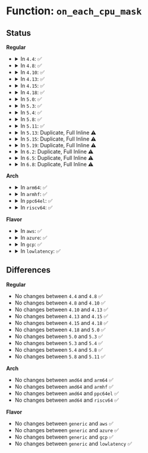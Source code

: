 # Function: <code>on_each_cpu_mask</code>

## Status
<b>Regular</b>
<ul>
<li>
<details>
<summary>In <code>4.4</code>: ✅</summary>

```c
void on_each_cpu_mask(const struct cpumask *mask, smp_call_func_t func, void *info, bool wait);
```

**Collision:** Unique Global

**Inline:** No

**Transformation:** False

**Instances:**

```
In kernel/smp.c (ffffffff81103f10)
Location: kernel/smp.c:622
Inline: False
Direct callers:
  - arch/x86/events/intel/cqm.c:intel_cqm_event_count
  - arch/x86/events/intel/cqm.c:intel_cqm_event_count
  - arch/x86/events/intel/cqm.c:intel_cqm_event_init
  - arch/x86/events/intel/cqm.c:intel_cqm_event_init
  - arch/x86/events/intel/cqm.c:intel_cqm_event_init
  - arch/x86/events/intel/cqm.c:intel_cqm_xchg_rmid
  - arch/x86/events/intel/cqm.c:intel_cqm_xchg_rmid
  - arch/x86/events/intel/cqm.c:intel_cqm_xchg_rmid
  - arch/x86/events/intel/cqm.c:intel_cqm_xchg_rmid
  - arch/x86/events/intel/cqm.c:intel_cqm_event_destroy
  - arch/x86/events/intel/cqm.c:intel_cqm_rmid_rotate
  - arch/x86/kernel/ldt.c:write_ldt
  - kernel/smp.c:on_each_cpu_cond
  - mm/page_alloc.c:drain_all_pages
  - drivers/cpuidle/driver.c:cpuidle_register_driver
  - drivers/cpuidle/driver.c:cpuidle_unregister_driver
  - net/core/flow.c:flow_cache_flush
  - net/core/flow.c:flow_cache_flush
```
**Symbols:**

```
ffffffff81103f10-ffffffff81103f6f: on_each_cpu_mask (STB_GLOBAL)
```
</details>
</li>
<li>
<details>
<summary>In <code>4.8</code>: ✅</summary>

```c
void on_each_cpu_mask(const struct cpumask *mask, smp_call_func_t func, void *info, bool wait);
```

**Collision:** Unique Global

**Inline:** No

**Transformation:** False

**Instances:**

```
In kernel/smp.c (ffffffff8110b320)
Location: kernel/smp.c:607
Inline: False
Direct callers:
  - arch/x86/events/intel/cqm.c:intel_cqm_event_init
  - arch/x86/events/intel/cqm.c:intel_cqm_event_init
  - arch/x86/events/intel/cqm.c:intel_cqm_event_init
  - arch/x86/events/intel/cqm.c:intel_cqm_event_destroy
  - arch/x86/events/intel/cqm.c:intel_cqm_rmid_rotate
  - arch/x86/events/intel/cqm.c:intel_cqm_xchg_rmid
  - arch/x86/events/intel/cqm.c:intel_cqm_xchg_rmid
  - arch/x86/events/intel/uncore.c:intel_uncore_init
  - arch/x86/kernel/ldt.c:write_ldt
  - kernel/smp.c:on_each_cpu_cond
  - mm/page_alloc.c:drain_all_pages
  - drivers/cpuidle/driver.c:cpuidle_unregister_driver
  - drivers/cpuidle/driver.c:cpuidle_register_driver
  - net/core/flow.c:flow_cache_flush
```
**Symbols:**

```
ffffffff8110b320-ffffffff8110b37b: on_each_cpu_mask (STB_GLOBAL)
```
</details>
</li>
<li>
<details>
<summary>In <code>4.10</code>: ✅</summary>

```c
void on_each_cpu_mask(const struct cpumask *mask, smp_call_func_t func, void *info, bool wait);
```

**Collision:** Unique Global

**Inline:** No

**Transformation:** False

**Instances:**

```
In kernel/smp.c (ffffffff81112cb0)
Location: kernel/smp.c:614
Inline: False
Direct callers:
  - arch/x86/events/intel/cqm.c:intel_cqm_event_init
  - arch/x86/events/intel/cqm.c:intel_cqm_event_init
  - arch/x86/events/intel/cqm.c:intel_cqm_event_init
  - arch/x86/events/intel/cqm.c:intel_cqm_event_destroy
  - arch/x86/events/intel/cqm.c:intel_cqm_rmid_rotate
  - arch/x86/events/intel/cqm.c:intel_cqm_xchg_rmid
  - arch/x86/events/intel/cqm.c:intel_cqm_xchg_rmid
  - arch/x86/kernel/ldt.c:write_ldt
  - kernel/smp.c:on_each_cpu_cond
  - mm/page_alloc.c:drain_all_pages
  - drivers/cpuidle/driver.c:cpuidle_unregister_driver
  - drivers/cpuidle/driver.c:cpuidle_register_driver
  - net/core/flow.c:flow_cache_flush
```
**Symbols:**

```
ffffffff81112cb0-ffffffff81112d0b: on_each_cpu_mask (STB_GLOBAL)
```
</details>
</li>
<li>
<details>
<summary>In <code>4.13</code>: ✅</summary>

```c
void on_each_cpu_mask(const struct cpumask *mask, smp_call_func_t func, void *info, bool wait);
```

**Collision:** Unique Global

**Inline:** No

**Transformation:** False

**Instances:**

```
In kernel/smp.c (ffffffff811141c0)
Location: kernel/smp.c:625
Inline: False
Direct callers:
  - arch/x86/kernel/ldt.c:write_ldt
  - kernel/smp.c:on_each_cpu_cond
  - drivers/cpuidle/driver.c:cpuidle_unregister_driver
  - drivers/cpuidle/driver.c:cpuidle_register_driver
  - net/core/flow.c:flow_cache_flush
```
**Symbols:**

```
ffffffff811141c0-ffffffff8111421b: on_each_cpu_mask (STB_GLOBAL)
```
</details>
</li>
<li>
<details>
<summary>In <code>4.15</code>: ✅</summary>

```c
void on_each_cpu_mask(const struct cpumask *mask, smp_call_func_t func, void *info, bool wait);
```

**Collision:** Unique Global

**Inline:** No

**Transformation:** False

**Instances:**

```
In kernel/smp.c (ffffffff8111f730)
Location: kernel/smp.c:627
Inline: False
Direct callers:
  - arch/x86/kernel/ldt.c:write_ldt
  - kernel/smp.c:on_each_cpu_cond
  - drivers/cpuidle/driver.c:cpuidle_unregister_driver
  - drivers/cpuidle/driver.c:cpuidle_register_driver
```
**Symbols:**

```
ffffffff8111f730-ffffffff8111f78d: on_each_cpu_mask (STB_GLOBAL)
```
</details>
</li>
<li>
<details>
<summary>In <code>4.18</code>: ✅</summary>

```c
void on_each_cpu_mask(const struct cpumask *mask, smp_call_func_t func, void *info, bool wait);
```

**Collision:** Unique Global

**Inline:** No

**Transformation:** False

**Instances:**

```
In kernel/smp.c (ffffffff8112ca60)
Location: kernel/smp.c:629
Inline: False
Direct callers:
  - arch/x86/kernel/ldt.c:write_ldt
  - kernel/smp.c:on_each_cpu_cond
  - drivers/cpuidle/driver.c:cpuidle_unregister_driver
  - drivers/cpuidle/driver.c:cpuidle_register_driver
```
**Symbols:**

```
ffffffff8112ca60-ffffffff8112cac6: on_each_cpu_mask (STB_GLOBAL)
```
</details>
</li>
<li>
<details>
<summary>In <code>5.0</code>: ✅</summary>

```c
void on_each_cpu_mask(const struct cpumask *mask, smp_call_func_t func, void *info, bool wait);
```

**Collision:** Unique Global

**Inline:** No

**Transformation:** False

**Instances:**

```
In kernel/smp.c (ffffffff81138330)
Location: kernel/smp.c:627
Inline: False
Direct callers:
  - arch/x86/kernel/ldt.c:write_ldt
  - kernel/smp.c:on_each_cpu_cond_mask
  - drivers/cpuidle/driver.c:cpuidle_unregister_driver
  - drivers/cpuidle/driver.c:cpuidle_register_driver
```
**Symbols:**

```
ffffffff81138330-ffffffff81138396: on_each_cpu_mask (STB_GLOBAL)
```
</details>
</li>
<li>
<details>
<summary>In <code>5.3</code>: ✅</summary>

```c
void on_each_cpu_mask(const struct cpumask *mask, smp_call_func_t func, void *info, bool wait);
```

**Collision:** Unique Global

**Inline:** No

**Transformation:** False

**Instances:**

```
In kernel/smp.c (ffffffff811434f0)
Location: kernel/smp.c:640
Inline: False
Direct callers:
  - arch/x86/kernel/ldt.c:write_ldt
  - kernel/smp.c:on_each_cpu_cond_mask
  - drivers/cpuidle/driver.c:cpuidle_unregister_driver
  - drivers/cpuidle/driver.c:cpuidle_register_driver
```
**Symbols:**

```
ffffffff811434f0-ffffffff81143557: on_each_cpu_mask (STB_GLOBAL)
```
</details>
</li>
<li>
<details>
<summary>In <code>5.4</code>: ✅</summary>

```c
void on_each_cpu_mask(const struct cpumask *mask, smp_call_func_t func, void *info, bool wait);
```

**Collision:** Unique Global

**Inline:** No

**Transformation:** False

**Instances:**

```
In kernel/smp.c (ffffffff8114f030)
Location: kernel/smp.c:640
Inline: False
Direct callers:
  - arch/x86/kernel/ldt.c:write_ldt
  - kernel/smp.c:on_each_cpu_cond_mask
```
**Symbols:**

```
ffffffff8114f030-ffffffff8114f097: on_each_cpu_mask (STB_GLOBAL)
```
</details>
</li>
<li>
<details>
<summary>In <code>5.8</code>: ✅</summary>

```c
void on_each_cpu_mask(const struct cpumask *mask, smp_call_func_t func, void *info, bool wait);
```

**Collision:** Unique Global

**Inline:** No

**Transformation:** False

**Instances:**

```
In kernel/smp.c (ffffffff8115f940)
Location: kernel/smp.c:723
Inline: False
Direct callers:
  - arch/x86/kernel/ldt.c:write_ldt
```
**Symbols:**

```
ffffffff8115f940-ffffffff8115f9aa: on_each_cpu_mask (STB_GLOBAL)
```
</details>
</li>
<li>
<details>
<summary>In <code>5.11</code>: ✅</summary>

```c
void on_each_cpu_mask(const struct cpumask *mask, smp_call_func_t func, void *info, bool wait);
```

**Collision:** Unique Global

**Inline:** No

**Transformation:** False

**Instances:**

```
In kernel/smp.c (ffffffff8115b8e0)
Location: kernel/smp.c:860
Inline: False
Direct callers:
  - arch/x86/kernel/ldt.c:write_ldt
  - arch/x86/kernel/cpu/sgx/main.c:sgx_encl_ewb
  - kernel/sched/membarrier.c:membarrier_private_expedited
```
**Symbols:**

```
ffffffff8115b8e0-ffffffff8115b94a: on_each_cpu_mask (STB_GLOBAL)
```
</details>
</li>
<li>
<details>
<summary>In <code>5.13</code>: Duplicate, Full Inline ⚠️</summary>

**Collision:** Static Duplication

**Inline:** Full

**Transformation:** False

**Instances:**

```
In arch/x86/events/core.c (ffffffff81005f78)
Location: include/linux/smp.h:90
Inline: True
```
```
In arch/x86/kernel/ldt.c (ffffffff8103b170)
Location: include/linux/smp.h:90
Inline: True
Inline callers:
  - arch/x86/kernel/ldt.c:write_ldt
```
```
In arch/x86/kernel/cpu/sgx/main.c (ffffffff810687d0)
Location: include/linux/smp.h:90
Inline: True
Inline callers:
  - arch/x86/kernel/cpu/sgx/main.c:sgx_encl_ewb
```
```
In arch/x86/mm/tlb.c (ffffffff8108c1e7)
Location: include/linux/smp.h:90
Inline: True
Inline callers:
  - arch/x86/mm/tlb.c:native_flush_tlb_multi
  - arch/x86/mm/tlb.c:native_flush_tlb_multi
```
```
In kernel/sched/membarrier.c (ffffffff8110af19)
Location: include/linux/smp.h:90
Inline: True
Inline callers:
  - kernel/sched/membarrier.c:membarrier_private_expedited
```
```
In drivers/iommu/intel/svm.c (ffffffff817993ff)
Location: include/linux/smp.h:90
Inline: True
```
```
In drivers/cpufreq/acpi-cpufreq.c (ffffffff81981dcd)
Location: include/linux/smp.h:90
Inline: True
```
```
In drivers/cpuidle/driver.c (ffffffff81989af8)
Location: include/linux/smp.h:90
Inline: True
```
</details>
</li>
<li>
<details>
<summary>In <code>5.15</code>: Duplicate, Full Inline ⚠️</summary>

**Collision:** Static Duplication

**Inline:** Full

**Transformation:** False

**Instances:**

```
In arch/x86/events/core.c (ffffffff81006628)
Location: include/linux/smp.h:90
Inline: True
```
```
In arch/x86/kernel/ldt.c (ffffffff81040ba0)
Location: include/linux/smp.h:90
Inline: True
Inline callers:
  - arch/x86/kernel/ldt.c:write_ldt
```
```
In arch/x86/kernel/cpu/sgx/main.c (ffffffff81072dde)
Location: include/linux/smp.h:90
Inline: True
Inline callers:
  - arch/x86/kernel/cpu/sgx/main.c:sgx_encl_ewb
```
```
In arch/x86/mm/tlb.c (ffffffff8109b9f3)
Location: include/linux/smp.h:90
Inline: True
Inline callers:
  - arch/x86/mm/tlb.c:native_flush_tlb_multi
  - arch/x86/mm/tlb.c:native_flush_tlb_multi
```
```
In kernel/sched/membarrier.c (ffffffff81129748)
Location: include/linux/smp.h:90
Inline: True
Inline callers:
  - kernel/sched/membarrier.c:membarrier_private_expedited
```
```
In drivers/iommu/intel/svm.c (ffffffff81821939)
Location: include/linux/smp.h:90
Inline: True
Inline callers:
  - drivers/iommu/intel/svm.c:intel_svm_bind_mm
```
```
In drivers/cpufreq/acpi-cpufreq.c (ffffffff81a2b0fd)
Location: include/linux/smp.h:90
Inline: True
```
```
In drivers/cpuidle/driver.c (ffffffff81a342ed)
Location: include/linux/smp.h:90
Inline: True
```
</details>
</li>
<li>
<details>
<summary>In <code>5.19</code>: Duplicate, Full Inline ⚠️</summary>

**Collision:** Static Duplication

**Inline:** Full

**Transformation:** False

**Instances:**

```
In arch/x86/events/core.c (ffffffff81005a1a)
Location: include/linux/smp.h:90
Inline: True
```
```
In arch/x86/kernel/ldt.c (ffffffff810484e8)
Location: include/linux/smp.h:90
Inline: True
Inline callers:
  - arch/x86/kernel/ldt.c:write_ldt
```
```
In arch/x86/kernel/cpu/sgx/main.c (ffffffff810811e6)
Location: include/linux/smp.h:90
Inline: True
Inline callers:
  - arch/x86/kernel/cpu/sgx/main.c:sgx_encl_ewb
```
```
In arch/x86/mm/tlb.c (ffffffff810aee29)
Location: include/linux/smp.h:90
Inline: True
Inline callers:
  - arch/x86/mm/tlb.c:native_flush_tlb_multi
```
```
In kernel/sched/build_utility.c (ffffffff8113de12)
Location: include/linux/smp.h:90
Inline: True
Inline callers:
  - kernel/sched/build_utility.c:sync_runqueues_membarrier_state
  - kernel/sched/build_utility.c:membarrier_private_expedited
```
```
In drivers/cpufreq/acpi-cpufreq.c (ffffffff81b9569d)
Location: include/linux/smp.h:90
Inline: True
```
```
In drivers/cpuidle/driver.c (ffffffff81ba09ef)
Location: include/linux/smp.h:90
Inline: True
```
</details>
</li>
<li>
<details>
<summary>In <code>6.2</code>: Duplicate, Full Inline ⚠️</summary>

**Collision:** Static Duplication

**Inline:** Full

**Transformation:** False

**Instances:**

```
In arch/x86/events/core.c (ffffffff81006f8a)
Location: include/linux/smp.h:90
Inline: True
```
```
In arch/x86/kernel/ldt.c (ffffffff81053248)
Location: include/linux/smp.h:90
Inline: True
Inline callers:
  - arch/x86/kernel/ldt.c:write_ldt
```
```
In arch/x86/kernel/cpu/sgx/ioctl.c (ffffffff81091eaf)
Location: include/linux/smp.h:90
Inline: True
Inline callers:
  - arch/x86/kernel/cpu/sgx/ioctl.c:sgx_enclave_etrack
  - arch/x86/kernel/cpu/sgx/ioctl.c:sgx_enclave_etrack
```
```
In arch/x86/kernel/cpu/sgx/main.c (ffffffff810938b6)
Location: include/linux/smp.h:90
Inline: True
Inline callers:
  - arch/x86/kernel/cpu/sgx/main.c:sgx_encl_ewb
```
```
In arch/x86/mm/tlb.c (ffffffff810c91ad)
Location: include/linux/smp.h:90
Inline: True
Inline callers:
  - arch/x86/mm/tlb.c:native_flush_tlb_multi
```
```
In kernel/sched/build_utility.c (ffffffff8116dd20)
Location: include/linux/smp.h:90
Inline: True
Inline callers:
  - kernel/sched/build_utility.c:sync_runqueues_membarrier_state
  - kernel/sched/build_utility.c:membarrier_private_expedited
```
```
In drivers/cpufreq/acpi-cpufreq.c (ffffffff81d35f4d)
Location: include/linux/smp.h:90
Inline: True
```
```
In drivers/cpuidle/driver.c (ffffffff81d4267f)
Location: include/linux/smp.h:90
Inline: True
```
</details>
</li>
<li>
<details>
<summary>In <code>6.5</code>: Duplicate, Full Inline ⚠️</summary>

**Collision:** Static Duplication

**Inline:** Full

**Transformation:** False

**Instances:**

```
In arch/x86/events/core.c (ffffffff8100672a)
Location: include/linux/smp.h:90
Inline: True
```
```
In arch/x86/kernel/ldt.c (ffffffff81054222)
Location: include/linux/smp.h:90
Inline: True
Inline callers:
  - arch/x86/kernel/ldt.c:write_ldt
```
```
In arch/x86/kernel/cpu/resctrl/rdtgroup.c (ffffffff81089d21)
Location: include/linux/smp.h:90
Inline: True
Inline callers:
  - arch/x86/kernel/cpu/resctrl/rdtgroup.c:rdtgroup_rename
  - arch/x86/kernel/cpu/resctrl/rdtgroup.c:rdtgroup_rmdir
  - arch/x86/kernel/cpu/resctrl/rdtgroup.c:rdtgroup_rmdir_ctrl
  - arch/x86/kernel/cpu/resctrl/rdtgroup.c:rdt_kill_sb
  - arch/x86/kernel/cpu/resctrl/rdtgroup.c:rmdir_all_sub
  - arch/x86/kernel/cpu/resctrl/rdtgroup.c:set_cache_qos_cfg
  - arch/x86/kernel/cpu/resctrl/rdtgroup.c:cpus_ctrl_write
  - arch/x86/kernel/cpu/resctrl/rdtgroup.c:cpus_ctrl_write
  - arch/x86/kernel/cpu/resctrl/rdtgroup.c:cpus_ctrl_write
  - arch/x86/kernel/cpu/resctrl/rdtgroup.c:cpus_mon_write
  - arch/x86/kernel/cpu/resctrl/rdtgroup.c:cpus_mon_write
```
```
In arch/x86/kernel/cpu/resctrl/ctrlmondata.c (ffffffff8108e98e)
Location: include/linux/smp.h:90
Inline: True
Inline callers:
  - arch/x86/kernel/cpu/resctrl/ctrlmondata.c:resctrl_arch_update_domains
```
```
In arch/x86/kernel/cpu/sgx/ioctl.c (ffffffff81094def)
Location: include/linux/smp.h:90
Inline: True
Inline callers:
  - arch/x86/kernel/cpu/sgx/ioctl.c:sgx_enclave_etrack
  - arch/x86/kernel/cpu/sgx/ioctl.c:sgx_enclave_etrack
```
```
In arch/x86/kernel/cpu/sgx/main.c (ffffffff81096836)
Location: include/linux/smp.h:90
Inline: True
Inline callers:
  - arch/x86/kernel/cpu/sgx/main.c:sgx_encl_ewb
```
```
In arch/x86/mm/tlb.c (ffffffff810cc83d)
Location: include/linux/smp.h:90
Inline: True
Inline callers:
  - arch/x86/mm/tlb.c:native_flush_tlb_multi
```
```
In kernel/sched/build_utility.c (ffffffff8117e2e6)
Location: include/linux/smp.h:90
Inline: True
Inline callers:
  - kernel/sched/build_utility.c:sync_runqueues_membarrier_state
  - kernel/sched/build_utility.c:membarrier_private_expedited
```
```
In drivers/cpufreq/acpi-cpufreq.c (ffffffff81d9f2c6)
Location: include/linux/smp.h:90
Inline: True
```
```
In drivers/cpuidle/driver.c (ffffffff81dac85f)
Location: include/linux/smp.h:90
Inline: True
```
</details>
</li>
<li>
<details>
<summary>In <code>6.8</code>: Duplicate, Full Inline ⚠️</summary>

**Collision:** Static Duplication

**Inline:** Full

**Transformation:** False

**Instances:**

```
In arch/x86/events/core.c (ffffffff8100be2a)
Location: include/linux/smp.h:90
Inline: True
```
```
In arch/x86/kernel/ldt.c (ffffffff8105b452)
Location: include/linux/smp.h:90
Inline: True
Inline callers:
  - arch/x86/kernel/ldt.c:write_ldt
```
```
In arch/x86/kernel/cpu/resctrl/rdtgroup.c (ffffffff81090e3a)
Location: include/linux/smp.h:90
Inline: True
Inline callers:
  - arch/x86/kernel/cpu/resctrl/rdtgroup.c:rdtgroup_rename
  - arch/x86/kernel/cpu/resctrl/rdtgroup.c:rdtgroup_rmdir
  - arch/x86/kernel/cpu/resctrl/rdtgroup.c:rdtgroup_rmdir_ctrl
  - arch/x86/kernel/cpu/resctrl/rdtgroup.c:rdt_kill_sb
  - arch/x86/kernel/cpu/resctrl/rdtgroup.c:rmdir_all_sub
  - arch/x86/kernel/cpu/resctrl/rdtgroup.c:set_cache_qos_cfg
  - arch/x86/kernel/cpu/resctrl/rdtgroup.c:cpus_ctrl_write
  - arch/x86/kernel/cpu/resctrl/rdtgroup.c:cpus_ctrl_write
  - arch/x86/kernel/cpu/resctrl/rdtgroup.c:cpus_ctrl_write
  - arch/x86/kernel/cpu/resctrl/rdtgroup.c:cpus_mon_write
  - arch/x86/kernel/cpu/resctrl/rdtgroup.c:cpus_mon_write
```
```
In arch/x86/kernel/cpu/resctrl/ctrlmondata.c (ffffffff81095d1e)
Location: include/linux/smp.h:90
Inline: True
Inline callers:
  - arch/x86/kernel/cpu/resctrl/ctrlmondata.c:resctrl_arch_update_domains
```
```
In arch/x86/kernel/cpu/sgx/ioctl.c (ffffffff8109c2ff)
Location: include/linux/smp.h:90
Inline: True
Inline callers:
  - arch/x86/kernel/cpu/sgx/ioctl.c:sgx_enclave_etrack
  - arch/x86/kernel/cpu/sgx/ioctl.c:sgx_enclave_etrack
```
```
In arch/x86/kernel/cpu/sgx/main.c (ffffffff8109dda6)
Location: include/linux/smp.h:90
Inline: True
Inline callers:
  - arch/x86/kernel/cpu/sgx/main.c:sgx_encl_ewb
```
```
In arch/x86/mm/tlb.c (ffffffff810d4ecd)
Location: include/linux/smp.h:90
Inline: True
Inline callers:
  - arch/x86/mm/tlb.c:native_flush_tlb_multi
```
```
In kernel/sched/build_utility.c (ffffffff8118be82)
Location: include/linux/smp.h:90
Inline: True
Inline callers:
  - kernel/sched/build_utility.c:sync_runqueues_membarrier_state
  - kernel/sched/build_utility.c:membarrier_private_expedited
```
```
In kernel/trace/trace.c (ffffffff8129ef4e)
Location: include/linux/smp.h:90
Inline: True
Inline callers:
  - kernel/trace/trace.c:trace_buffered_event_disable
  - kernel/trace/trace.c:trace_buffered_event_disable
```
```
In drivers/cpufreq/acpi-cpufreq.c (ffffffff81e570d6)
Location: include/linux/smp.h:90
Inline: True
```
```
In drivers/cpuidle/driver.c (ffffffff81e648ff)
Location: include/linux/smp.h:90
Inline: True
```
</details>
</li>
</ul>
<b>Arch</b>
<ul>
<li>
<details>
<summary>In <code>arm64</code>: ✅</summary>

```c
void on_each_cpu_mask(const struct cpumask *mask, smp_call_func_t func, void *info, bool wait);
```

**Collision:** Unique Global

**Inline:** No

**Transformation:** False

**Instances:**

```
In kernel/smp.c (ffff8000101bd6b0)
Location: kernel/smp.c:640
Inline: False
Direct callers:
  - kernel/smp.c:on_each_cpu_cond_mask
```
**Symbols:**

```
ffff8000101bd6b0-ffff8000101bd764: on_each_cpu_mask (STB_GLOBAL)
```
</details>
</li>
<li>
<details>
<summary>In <code>armhf</code>: ✅</summary>

```c
void on_each_cpu_mask(const struct cpumask *mask, smp_call_func_t func, void *info, bool wait);
```

**Collision:** Unique Global

**Inline:** No

**Transformation:** False

**Instances:**

```
In kernel/smp.c (c040581c)
Location: kernel/smp.c:640
Inline: False
Direct callers:
  - arch/arm/kernel/smp_tlb.c:flush_tlb_range
  - arch/arm/kernel/smp_tlb.c:flush_tlb_page
  - arch/arm/kernel/smp_tlb.c:flush_tlb_mm
  - kernel/smp.c:on_each_cpu_cond_mask
```
**Symbols:**

```
c040581c-c040588c: on_each_cpu_mask (STB_GLOBAL)
```
</details>
</li>
<li>
<details>
<summary>In <code>ppc64el</code>: ✅</summary>

```c
void on_each_cpu_mask(const struct cpumask *mask, smp_call_func_t func, void *info, bool wait);
```

**Collision:** Unique Global

**Inline:** No

**Transformation:** False

**Instances:**

```
In kernel/smp.c (c000000000223b10)
Location: kernel/smp.c:640
Inline: False
Direct callers:
  - arch/powerpc/mm/book3s64/radix_tlb.c:radix__flush_tlb_collapsed_pmd
  - arch/powerpc/mm/book3s64/radix_tlb.c:radix__flush_tlb_range_psize
  - arch/powerpc/mm/book3s64/radix_tlb.c:radix__flush_tlb_range_psize
  - arch/powerpc/mm/book3s64/radix_tlb.c:radix__tlb_flush
  - arch/powerpc/mm/book3s64/radix_tlb.c:__radix__flush_tlb_range
  - arch/powerpc/mm/book3s64/radix_tlb.c:__radix__flush_tlb_range
  - arch/powerpc/mm/book3s64/radix_tlb.c:__radix__flush_tlb_range
  - arch/powerpc/mm/book3s64/radix_tlb.c:__radix__flush_tlb_range
  - arch/powerpc/mm/book3s64/radix_tlb.c:radix__flush_tlb_page_psize
  - arch/powerpc/mm/book3s64/radix_tlb.c:__flush_all_mm
  - arch/powerpc/mm/book3s64/radix_tlb.c:radix__flush_tlb_mm
  - kernel/smp.c:on_each_cpu_cond_mask
```
**Symbols:**

```
c000000000223b10-c000000000223bb8: on_each_cpu_mask (STB_GLOBAL)
```
</details>
</li>
<li>
<details>
<summary>In <code>riscv64</code>: ✅</summary>

```c
void on_each_cpu_mask(const struct cpumask *mask, smp_call_func_t func, void *info, bool wait);
```

**Collision:** Unique Global

**Inline:** No

**Transformation:** False

**Instances:**

```
In kernel/smp.c (ffffffe000140c24)
Location: kernel/smp.c:640
Inline: False
Direct callers:
  - kernel/smp.c:on_each_cpu_cond_mask
```
**Symbols:**

```
ffffffe000140c24-ffffffe000140c9a: on_each_cpu_mask (STB_GLOBAL)
```
</details>
</li>
</ul>
<b>Flavor</b>
<ul>
<li>
<details>
<summary>In <code>aws</code>: ✅</summary>

```c
void on_each_cpu_mask(const struct cpumask *mask, smp_call_func_t func, void *info, bool wait);
```

**Collision:** Unique Global

**Inline:** No

**Transformation:** False

**Instances:**

```
In kernel/smp.c (ffffffff81147650)
Location: kernel/smp.c:640
Inline: False
Direct callers:
  - arch/x86/kernel/ldt.c:write_ldt
  - kernel/smp.c:on_each_cpu_cond_mask
```
**Symbols:**

```
ffffffff81147650-ffffffff811476b7: on_each_cpu_mask (STB_GLOBAL)
```
</details>
</li>
<li>
<details>
<summary>In <code>azure</code>: ✅</summary>

```c
void on_each_cpu_mask(const struct cpumask *mask, smp_call_func_t func, void *info, bool wait);
```

**Collision:** Unique Global

**Inline:** No

**Transformation:** False

**Instances:**

```
In kernel/smp.c (ffffffff8113a920)
Location: kernel/smp.c:640
Inline: False
Direct callers:
  - arch/x86/kernel/ldt.c:write_ldt
  - kernel/smp.c:on_each_cpu_cond_mask
```
**Symbols:**

```
ffffffff8113a920-ffffffff8113a968: on_each_cpu_mask (STB_GLOBAL)
```
</details>
</li>
<li>
<details>
<summary>In <code>gcp</code>: ✅</summary>

```c
void on_each_cpu_mask(const struct cpumask *mask, smp_call_func_t func, void *info, bool wait);
```

**Collision:** Unique Global

**Inline:** No

**Transformation:** False

**Instances:**

```
In kernel/smp.c (ffffffff81145500)
Location: kernel/smp.c:640
Inline: False
Direct callers:
  - arch/x86/kernel/ldt.c:write_ldt
  - kernel/smp.c:on_each_cpu_cond_mask
```
**Symbols:**

```
ffffffff81145500-ffffffff81145567: on_each_cpu_mask (STB_GLOBAL)
```
</details>
</li>
<li>
<details>
<summary>In <code>lowlatency</code>: ✅</summary>

```c
void on_each_cpu_mask(const struct cpumask *mask, smp_call_func_t func, void *info, bool wait);
```

**Collision:** Unique Global

**Inline:** No

**Transformation:** False

**Instances:**

```
In kernel/smp.c (ffffffff811520f0)
Location: kernel/smp.c:640
Inline: False
Direct callers:
  - arch/x86/kernel/ldt.c:write_ldt
  - kernel/smp.c:on_each_cpu_cond_mask
```
**Symbols:**

```
ffffffff811520f0-ffffffff8115216e: on_each_cpu_mask (STB_GLOBAL)
```
</details>
</li>
</ul>

## Differences
<b>Regular</b>
<ul>
<li>
No changes between <code>4.4</code> and <code>4.8</code> ✅
</li>
<li>
No changes between <code>4.8</code> and <code>4.10</code> ✅
</li>
<li>
No changes between <code>4.10</code> and <code>4.13</code> ✅
</li>
<li>
No changes between <code>4.13</code> and <code>4.15</code> ✅
</li>
<li>
No changes between <code>4.15</code> and <code>4.18</code> ✅
</li>
<li>
No changes between <code>4.18</code> and <code>5.0</code> ✅
</li>
<li>
No changes between <code>5.0</code> and <code>5.3</code> ✅
</li>
<li>
No changes between <code>5.3</code> and <code>5.4</code> ✅
</li>
<li>
No changes between <code>5.4</code> and <code>5.8</code> ✅
</li>
<li>
No changes between <code>5.8</code> and <code>5.11</code> ✅
</li>
</ul>
<b>Arch</b>
<ul>
<li>
No changes between <code>amd64</code> and <code>arm64</code> ✅
</li>
<li>
No changes between <code>amd64</code> and <code>armhf</code> ✅
</li>
<li>
No changes between <code>amd64</code> and <code>ppc64el</code> ✅
</li>
<li>
No changes between <code>amd64</code> and <code>riscv64</code> ✅
</li>
</ul>
<b>Flavor</b>
<ul>
<li>
No changes between <code>generic</code> and <code>aws</code> ✅
</li>
<li>
No changes between <code>generic</code> and <code>azure</code> ✅
</li>
<li>
No changes between <code>generic</code> and <code>gcp</code> ✅
</li>
<li>
No changes between <code>generic</code> and <code>lowlatency</code> ✅
</li>
</ul>
